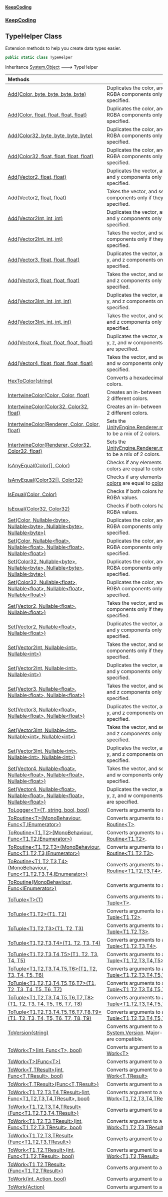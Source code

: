 #### [KeepCoding](index.md 'index')
### [KeepCoding](KeepCoding.md 'KeepCoding')
## TypeHelper Class
Extension methods to help you create data types easier.  
```csharp
public static class TypeHelper
```

Inheritance [System.Object](https://docs.microsoft.com/en-us/dotnet/api/System.Object 'System.Object') &#129106; TypeHelper  

| Methods | |
| :--- | :--- |
| [Add(Color, byte, byte, byte, byte)](TypeHelper.Add.TM0V2.i603FiH0EJj6MjiQ.md 'KeepCoding.TypeHelper.Add(Color, byte, byte, byte, byte)') | Duplicates the color, and adds the RGBA components only if they are specified.<br/> |
| [Add(Color, float, float, float, float)](TypeHelper.Add.PiZ19Q07toZi09TDfoLvRg.md 'KeepCoding.TypeHelper.Add(Color, float, float, float, float)') | Duplicates the color, and adds the RGBA components only if they are specified.<br/> |
| [Add(Color32, byte, byte, byte, byte)](TypeHelper.Add.P6Up9sy93cqI1dIJGEqerw.md 'KeepCoding.TypeHelper.Add(Color32, byte, byte, byte, byte)') | Duplicates the color, and adds the RGBA components only if they are specified.<br/> |
| [Add(Color32, float, float, float, float)](TypeHelper.Add.VSSbGyoNmyYc3c7Z5yZ37g.md 'KeepCoding.TypeHelper.Add(Color32, float, float, float, float)') | Duplicates the color, and adds the RGBA components only if they are specified.<br/> |
| [Add(Vector2, float, float)](TypeHelper.Add.8A.lMMrfMiVjwI.P55G.kg.md 'KeepCoding.TypeHelper.Add(Vector2, float, float)') | Duplicates the vector, and sets the x and y components only if they are specified.<br/> |
| [Add(Vector2, float, float)](TypeHelper.Add.8A.lMMrfMiVjwI.P55G.kg.md 'KeepCoding.TypeHelper.Add(Vector2, float, float)') | Takes the vector, and sets the x and y components only if they are specified.<br/> |
| [Add(Vector2Int, int, int)](TypeHelper.Add.ztOsilNJNT1dpr6ZvuwPFQ.md 'KeepCoding.TypeHelper.Add(Vector2Int, int, int)') | Duplicates the vector, and sets the x and y components only if they are specified.<br/> |
| [Add(Vector2Int, int, int)](TypeHelper.Add.ztOsilNJNT1dpr6ZvuwPFQ.md 'KeepCoding.TypeHelper.Add(Vector2Int, int, int)') | Takes the vector, and sets the x and y components only if they are specified.<br/> |
| [Add(Vector3, float, float, float)](TypeHelper.Add.XTLlzU0nnwOVgeCC.GFJfw.md 'KeepCoding.TypeHelper.Add(Vector3, float, float, float)') | Duplicates the vector, and sets the x, y, and z components only if they are specified.<br/> |
| [Add(Vector3, float, float, float)](TypeHelper.Add.XTLlzU0nnwOVgeCC.GFJfw.md 'KeepCoding.TypeHelper.Add(Vector3, float, float, float)') | Takes the vector, and sets the x, y, and z components only if they are specified.<br/> |
| [Add(Vector3Int, int, int, int)](TypeHelper.Add.m8fEjTbRJ32IvmWtoqSMBw.md 'KeepCoding.TypeHelper.Add(Vector3Int, int, int, int)') | Duplicates the vector, and sets the x, y, and z components only if they are specified.<br/> |
| [Add(Vector3Int, int, int, int)](TypeHelper.Add.m8fEjTbRJ32IvmWtoqSMBw.md 'KeepCoding.TypeHelper.Add(Vector3Int, int, int, int)') | Takes the vector, and sets the x, y, and z components only if they are specified.<br/> |
| [Add(Vector4, float, float, float, float)](TypeHelper.Add.BAd630En2FTLKViHv7TPWQ.md 'KeepCoding.TypeHelper.Add(Vector4, float, float, float, float)') | Duplicates the vector, and sets the x, y, z, and w components only if they are specified.<br/> |
| [Add(Vector4, float, float, float, float)](TypeHelper.Add.BAd630En2FTLKViHv7TPWQ.md 'KeepCoding.TypeHelper.Add(Vector4, float, float, float, float)') | Takes the vector, and sets the x, y, z, and w components only if they are specified.<br/> |
| [HexToColor(string)](TypeHelper.HexToColor.Tmo+MD2qKG02zXDO6PGGIQ.md 'KeepCoding.TypeHelper.HexToColor(string)') | Converts a hexadecimal string into colors.<br/> |
| [IntertwineColor(Color, Color, float)](TypeHelper.IntertwineColor.IjZQKhUZNJ6phB4.6wZPnw.md 'KeepCoding.TypeHelper.IntertwineColor(Color, Color, float)') | Creates an in-between color between 2 different colors.<br/> |
| [IntertwineColor(Color32, Color32, float)](TypeHelper.IntertwineColor.0bFaDJYlhcWbOv8.PXUW9Q.md 'KeepCoding.TypeHelper.IntertwineColor(Color32, Color32, float)') | Creates an in-between color between 2 different colors.<br/> |
| [IntertwineColor(Renderer, Color, Color, float)](TypeHelper.IntertwineColor.Wsco2A8QXwKd2RmDt2gqyA.md 'KeepCoding.TypeHelper.IntertwineColor(Renderer, Color, Color, float)') | Sets the [UnityEngine.Renderer.material](https://docs.microsoft.com/en-us/dotnet/api/UnityEngine.Renderer.material 'UnityEngine.Renderer.material')'s color to be a mix of 2 colors.<br/> |
| [IntertwineColor(Renderer, Color32, Color32, float)](TypeHelper.IntertwineColor.OfElnxK2I79GAQYBRpYuvg.md 'KeepCoding.TypeHelper.IntertwineColor(Renderer, Color32, Color32, float)') | Sets the [UnityEngine.Renderer.material](https://docs.microsoft.com/en-us/dotnet/api/UnityEngine.Renderer.material 'UnityEngine.Renderer.material')'s color to be a mix of 2 colors.<br/> |
| [IsAnyEqual(Color[], Color)](TypeHelper.IsAnyEqual.o1+9GdY8.Kbaz97gQdqHUw.md 'KeepCoding.TypeHelper.IsAnyEqual(Color[], Color)') | Checks if any elements in the array [colors](TypeHelper.IsAnyEqual.o1+9GdY8.Kbaz97gQdqHUw.md#KeepCoding.TypeHelper.IsAnyEqual(Color...Color).colors 'KeepCoding.TypeHelper.IsAnyEqual(Color[], Color).colors') are equal to [color](TypeHelper.IsAnyEqual.o1+9GdY8.Kbaz97gQdqHUw.md#KeepCoding.TypeHelper.IsAnyEqual(Color...Color).color 'KeepCoding.TypeHelper.IsAnyEqual(Color[], Color).color').<br/> |
| [IsAnyEqual(Color32[], Color32)](TypeHelper.IsAnyEqual.HpWpue4tsfkfQmhlehJgTA.md 'KeepCoding.TypeHelper.IsAnyEqual(Color32[], Color32)') | Checks if any elements in the array [colors](TypeHelper.IsAnyEqual.HpWpue4tsfkfQmhlehJgTA.md#KeepCoding.TypeHelper.IsAnyEqual(Color32...Color32).colors 'KeepCoding.TypeHelper.IsAnyEqual(Color32[], Color32).colors') are equal to [color](TypeHelper.IsAnyEqual.HpWpue4tsfkfQmhlehJgTA.md#KeepCoding.TypeHelper.IsAnyEqual(Color32...Color32).color 'KeepCoding.TypeHelper.IsAnyEqual(Color32[], Color32).color').<br/> |
| [IsEqual(Color, Color)](TypeHelper.IsEqual.rKODDH2AgI1lerb2HEH97A.md 'KeepCoding.TypeHelper.IsEqual(Color, Color)') | Checks if both colors have the same RGBA values.<br/> |
| [IsEqual(Color32, Color32)](TypeHelper.IsEqual.yKhejWhnHb7163+iDx6yuQ.md 'KeepCoding.TypeHelper.IsEqual(Color32, Color32)') | Checks if both colors have the same RGBA values.<br/> |
| [Set(Color, Nullable&lt;byte&gt;, Nullable&lt;byte&gt;, Nullable&lt;byte&gt;, Nullable&lt;byte&gt;)](TypeHelper.Set.cl7aaDK8vPqnnOmjJEQ.HQ.md 'KeepCoding.TypeHelper.Set(Color, System.Nullable&lt;byte&gt;, System.Nullable&lt;byte&gt;, System.Nullable&lt;byte&gt;, System.Nullable&lt;byte&gt;)') | Duplicates the color, and sets the RGBA components only if they are specified.<br/> |
| [Set(Color, Nullable&lt;float&gt;, Nullable&lt;float&gt;, Nullable&lt;float&gt;, Nullable&lt;float&gt;)](TypeHelper.Set.ebA0qdmySOGmb2h8Gh4Zsg.md 'KeepCoding.TypeHelper.Set(Color, System.Nullable&lt;float&gt;, System.Nullable&lt;float&gt;, System.Nullable&lt;float&gt;, System.Nullable&lt;float&gt;)') | Duplicates the color, and sets the RGBA components only if they are specified.<br/> |
| [Set(Color32, Nullable&lt;byte&gt;, Nullable&lt;byte&gt;, Nullable&lt;byte&gt;, Nullable&lt;byte&gt;)](TypeHelper.Set.2GIhgu1MSU4IyhMn4a9y7A.md 'KeepCoding.TypeHelper.Set(Color32, System.Nullable&lt;byte&gt;, System.Nullable&lt;byte&gt;, System.Nullable&lt;byte&gt;, System.Nullable&lt;byte&gt;)') | Duplicates the color, and sets the RGBA components only if they are specified.<br/> |
| [Set(Color32, Nullable&lt;float&gt;, Nullable&lt;float&gt;, Nullable&lt;float&gt;, Nullable&lt;float&gt;)](TypeHelper.Set.548qTJW7QMnzvbd7R4pg2g.md 'KeepCoding.TypeHelper.Set(Color32, System.Nullable&lt;float&gt;, System.Nullable&lt;float&gt;, System.Nullable&lt;float&gt;, System.Nullable&lt;float&gt;)') | Duplicates the color, and sets the RGBA components only if they are specified.<br/> |
| [Set(Vector2, Nullable&lt;float&gt;, Nullable&lt;float&gt;)](TypeHelper.Set.S2ybnxoJr.kJC5JRs287Tg.md 'KeepCoding.TypeHelper.Set(Vector2, System.Nullable&lt;float&gt;, System.Nullable&lt;float&gt;)') | Takes the vector, and sets the x and y components only if they are specified.<br/> |
| [Set(Vector2, Nullable&lt;float&gt;, Nullable&lt;float&gt;)](TypeHelper.Set.S2ybnxoJr.kJC5JRs287Tg.md 'KeepCoding.TypeHelper.Set(Vector2, System.Nullable&lt;float&gt;, System.Nullable&lt;float&gt;)') | Duplicates the vector, and sets the x and y components only if they are specified.<br/> |
| [Set(Vector2Int, Nullable&lt;int&gt;, Nullable&lt;int&gt;)](TypeHelper.Set.rUcLQ3SUUCPkOfy1Hoo4MA.md 'KeepCoding.TypeHelper.Set(Vector2Int, System.Nullable&lt;int&gt;, System.Nullable&lt;int&gt;)') | Takes the vector, and sets the x and y components only if they are specified.<br/> |
| [Set(Vector2Int, Nullable&lt;int&gt;, Nullable&lt;int&gt;)](TypeHelper.Set.rUcLQ3SUUCPkOfy1Hoo4MA.md 'KeepCoding.TypeHelper.Set(Vector2Int, System.Nullable&lt;int&gt;, System.Nullable&lt;int&gt;)') | Duplicates the vector, and sets the x and y components only if they are specified.<br/> |
| [Set(Vector3, Nullable&lt;float&gt;, Nullable&lt;float&gt;, Nullable&lt;float&gt;)](TypeHelper.Set.r+pDPZfUNYdb6.3tqDT5yA.md 'KeepCoding.TypeHelper.Set(Vector3, System.Nullable&lt;float&gt;, System.Nullable&lt;float&gt;, System.Nullable&lt;float&gt;)') | Takes the vector, and sets the x, y, and z components only if they are specified.<br/> |
| [Set(Vector3, Nullable&lt;float&gt;, Nullable&lt;float&gt;, Nullable&lt;float&gt;)](TypeHelper.Set.r+pDPZfUNYdb6.3tqDT5yA.md 'KeepCoding.TypeHelper.Set(Vector3, System.Nullable&lt;float&gt;, System.Nullable&lt;float&gt;, System.Nullable&lt;float&gt;)') | Duplicates the vector, and sets the x, y, and z components only if they are specified.<br/> |
| [Set(Vector3Int, Nullable&lt;int&gt;, Nullable&lt;int&gt;, Nullable&lt;int&gt;)](TypeHelper.Set.fAJQ24WyZB1GCII+qM9MGQ.md 'KeepCoding.TypeHelper.Set(Vector3Int, System.Nullable&lt;int&gt;, System.Nullable&lt;int&gt;, System.Nullable&lt;int&gt;)') | Takes the vector, and sets the x, y, and z components only if they are specified.<br/> |
| [Set(Vector3Int, Nullable&lt;int&gt;, Nullable&lt;int&gt;, Nullable&lt;int&gt;)](TypeHelper.Set.fAJQ24WyZB1GCII+qM9MGQ.md 'KeepCoding.TypeHelper.Set(Vector3Int, System.Nullable&lt;int&gt;, System.Nullable&lt;int&gt;, System.Nullable&lt;int&gt;)') | Duplicates the vector, and sets the x, y, and z components only if they are specified.<br/> |
| [Set(Vector4, Nullable&lt;float&gt;, Nullable&lt;float&gt;, Nullable&lt;float&gt;, Nullable&lt;float&gt;)](TypeHelper.Set.TC7.yL.ZqptkKLW97enuiA.md 'KeepCoding.TypeHelper.Set(Vector4, System.Nullable&lt;float&gt;, System.Nullable&lt;float&gt;, System.Nullable&lt;float&gt;, System.Nullable&lt;float&gt;)') | Takes the vector, and sets the x, y, z, and w components only if they are specified.<br/> |
| [Set(Vector4, Nullable&lt;float&gt;, Nullable&lt;float&gt;, Nullable&lt;float&gt;, Nullable&lt;float&gt;)](TypeHelper.Set.TC7.yL.ZqptkKLW97enuiA.md 'KeepCoding.TypeHelper.Set(Vector4, System.Nullable&lt;float&gt;, System.Nullable&lt;float&gt;, System.Nullable&lt;float&gt;, System.Nullable&lt;float&gt;)') | Duplicates the vector, and sets the x, y, z, and w components only if they are specified.<br/> |
| [ToLogger&lt;T&gt;(T, string, bool, bool)](TypeHelper.ToLogger.i3PUkdWm4YtN+OKX+LHmSw.md 'KeepCoding.TypeHelper.ToLogger&lt;T&gt;(T, string, bool, bool)') | Converts arguments to a new [Logger](Logger.md 'KeepCoding.Logger').<br/> |
| [ToRoutine&lt;T&gt;(MonoBehaviour, Func&lt;T,IEnumerator&gt;)](TypeHelper.ToRoutine.1mWaVVqQ0u4dnNjO.z0mJw.md 'KeepCoding.TypeHelper.ToRoutine&lt;T&gt;(MonoBehaviour, System.Func&lt;T,System.Collections.IEnumerator&gt;)') | Converts arguments to a new [Routine&lt;T&gt;](Routine.T..md 'KeepCoding.Routine&lt;T&gt;').<br/> |
| [ToRoutine&lt;T1,T2&gt;(MonoBehaviour, Func&lt;T1,T2,IEnumerator&gt;)](TypeHelper.ToRoutine.uiMA2Jngo634Nfa1KgQJgQ.md 'KeepCoding.TypeHelper.ToRoutine&lt;T1,T2&gt;(MonoBehaviour, System.Func&lt;T1,T2,System.Collections.IEnumerator&gt;)') | Converts arguments to a new [Routine&lt;T1,T2&gt;](Routine.T1.T2..md 'KeepCoding.Routine&lt;T1,T2&gt;').<br/> |
| [ToRoutine&lt;T1,T2,T3&gt;(MonoBehaviour, Func&lt;T1,T2,T3,IEnumerator&gt;)](TypeHelper.ToRoutine.4OWxcg.LqFfUedv8XVeRZQ.md 'KeepCoding.TypeHelper.ToRoutine&lt;T1,T2,T3&gt;(MonoBehaviour, System.Func&lt;T1,T2,T3,System.Collections.IEnumerator&gt;)') | Converts arguments to a new [Routine&lt;T1,T2,T3&gt;](Routine.T1.T2.T3..md 'KeepCoding.Routine&lt;T1,T2,T3&gt;').<br/> |
| [ToRoutine&lt;T1,T2,T3,T4&gt;(MonoBehaviour, Func&lt;T1,T2,T3,T4,IEnumerator&gt;)](TypeHelper.ToRoutine.WDd5jPuSdC3y9rIE.nUjQw.md 'KeepCoding.TypeHelper.ToRoutine&lt;T1,T2,T3,T4&gt;(MonoBehaviour, System.Func&lt;T1,T2,T3,T4,System.Collections.IEnumerator&gt;)') | Converts arguments to a new [Routine&lt;T1,T2,T3,T4&gt;](Routine.T1.T2.T3.T4..md 'KeepCoding.Routine&lt;T1,T2,T3,T4&gt;').<br/> |
| [ToRoutine(MonoBehaviour, Func&lt;IEnumerator&gt;)](TypeHelper.ToRoutine.Rap5qp5L6PoPBkHn.RtHpg.md 'KeepCoding.TypeHelper.ToRoutine(MonoBehaviour, System.Func&lt;System.Collections.IEnumerator&gt;)') | Converts arguments to a new [Routine](Routine.md 'KeepCoding.Routine').<br/> |
| [ToTuple&lt;T&gt;(T)](TypeHelper.ToTuple.b.9Jk9y2Pyp1NvRLMR+5Yw.md 'KeepCoding.TypeHelper.ToTuple&lt;T&gt;(T)') | Converts arguments to a new [Tuple&lt;T&gt;](Tuple.T..md 'KeepCoding.Tuple&lt;T&gt;').<br/> |
| [ToTuple&lt;T1,T2&gt;(T1, T2)](TypeHelper.ToTuple.LI2EmOv9CB.9ftgGskWBBQ.md 'KeepCoding.TypeHelper.ToTuple&lt;T1,T2&gt;(T1, T2)') | Converts arguments to a new [Tuple&lt;T1,T2&gt;](Tuple.T1.T2..md 'KeepCoding.Tuple&lt;T1,T2&gt;').<br/> |
| [ToTuple&lt;T1,T2,T3&gt;(T1, T2, T3)](TypeHelper.ToTuple.UTM6P8SvKrr69sYDITuYig.md 'KeepCoding.TypeHelper.ToTuple&lt;T1,T2,T3&gt;(T1, T2, T3)') | Converts arguments to a new [Tuple&lt;T1,T2,T3&gt;](Tuple.T1.T2.T3..md 'KeepCoding.Tuple&lt;T1,T2,T3&gt;').<br/> |
| [ToTuple&lt;T1,T2,T3,T4&gt;(T1, T2, T3, T4)](TypeHelper.ToTuple.W4JHmCUUSJSuVXDUMydnFg.md 'KeepCoding.TypeHelper.ToTuple&lt;T1,T2,T3,T4&gt;(T1, T2, T3, T4)') | Converts arguments to a new [Tuple&lt;T1,T2,T3,T4&gt;](Tuple.T1.T2.T3.T4..md 'KeepCoding.Tuple&lt;T1,T2,T3,T4&gt;').<br/> |
| [ToTuple&lt;T1,T2,T3,T4,T5&gt;(T1, T2, T3, T4, T5)](TypeHelper.ToTuple.lqlodPorZQC2h0y6vAgqOQ.md 'KeepCoding.TypeHelper.ToTuple&lt;T1,T2,T3,T4,T5&gt;(T1, T2, T3, T4, T5)') | Converts arguments to a new [Tuple&lt;T1,T2,T3,T4,T5&gt;](Tuple.T1.T2.T3.T4.T5..md 'KeepCoding.Tuple&lt;T1,T2,T3,T4,T5&gt;').<br/> |
| [ToTuple&lt;T1,T2,T3,T4,T5,T6&gt;(T1, T2, T3, T4, T5, T6)](TypeHelper.ToTuple.J7YXgwYQv7.sW6NSeuXBLw.md 'KeepCoding.TypeHelper.ToTuple&lt;T1,T2,T3,T4,T5,T6&gt;(T1, T2, T3, T4, T5, T6)') | Converts arguments to a new [Tuple&lt;T1,T2,T3,T4,T5,T6&gt;](Tuple.T1.T2.T3.T4.T5.T6..md 'KeepCoding.Tuple&lt;T1,T2,T3,T4,T5,T6&gt;').<br/> |
| [ToTuple&lt;T1,T2,T3,T4,T5,T6,T7&gt;(T1, T2, T3, T4, T5, T6, T7)](TypeHelper.ToTuple.XMwMOL7ZN5rM6aExj5Y9vg.md 'KeepCoding.TypeHelper.ToTuple&lt;T1,T2,T3,T4,T5,T6,T7&gt;(T1, T2, T3, T4, T5, T6, T7)') | Converts arguments to a new [Tuple&lt;T1,T2,T3,T4,T5,T6,T7&gt;](Tuple.T1.T2.T3.T4.T5.T6.T7..md 'KeepCoding.Tuple&lt;T1,T2,T3,T4,T5,T6,T7&gt;').<br/> |
| [ToTuple&lt;T1,T2,T3,T4,T5,T6,T7,T8&gt;(T1, T2, T3, T4, T5, T6, T7, T8)](TypeHelper.ToTuple.+JKI7AyYA.diJNUXF3IXtw.md 'KeepCoding.TypeHelper.ToTuple&lt;T1,T2,T3,T4,T5,T6,T7,T8&gt;(T1, T2, T3, T4, T5, T6, T7, T8)') | Converts arguments to a new [Tuple&lt;T1,T2,T3,T4,T5,T6,T7,T8&gt;](Tuple.T1.T2.T3.T4.T5.T6.T7.T8..md 'KeepCoding.Tuple&lt;T1,T2,T3,T4,T5,T6,T7,T8&gt;').<br/> |
| [ToTuple&lt;T1,T2,T3,T4,T5,T6,T7,T8,T9&gt;(T1, T2, T3, T4, T5, T6, T7, T8, T9)](TypeHelper.ToTuple.oaHnxwxZVR55qJiZy21A+Q.md 'KeepCoding.TypeHelper.ToTuple&lt;T1,T2,T3,T4,T5,T6,T7,T8,T9&gt;(T1, T2, T3, T4, T5, T6, T7, T8, T9)') | Converts arguments to a new [Tuple&lt;T1,T2,T3,T4,T5,T6,T7,T8,T9&gt;](Tuple.T1.T2.T3.T4.T5.T6.T7.T8.T9..md 'KeepCoding.Tuple&lt;T1,T2,T3,T4,T5,T6,T7,T8,T9&gt;').<br/> |
| [ToVersion(string)](TypeHelper.ToVersion.PxbPWKC71cxB6lFNHu5umA.md 'KeepCoding.TypeHelper.ToVersion(string)') | Converts argument to a new [System.Version](https://docs.microsoft.com/en-us/dotnet/api/System.Version 'System.Version'). Major-only versions are compatible.<br/> |
| [ToWork&lt;T&gt;(int, Func&lt;T&gt;, bool)](TypeHelper.ToWork.y8B3sAJMw2jTDZoyxJ3JBg.md 'KeepCoding.TypeHelper.ToWork&lt;T&gt;(int, System.Func&lt;T&gt;, bool)') | Converts argument to a new [Work&lt;T&gt;](Work.T..md 'KeepCoding.Work&lt;T&gt;') |
| [ToWork&lt;T&gt;(Func&lt;T&gt;)](TypeHelper.ToWork.bd.qMU5RilhKYmZIGzGcGA.md 'KeepCoding.TypeHelper.ToWork&lt;T&gt;(System.Func&lt;T&gt;)') | Converts argument to a new [Work](Work.md 'KeepCoding.Work') |
| [ToWork&lt;T,TResult&gt;(int, Func&lt;T,TResult&gt;, bool)](TypeHelper.ToWork.GeAiTrAotPS42Siby26b0Q.md 'KeepCoding.TypeHelper.ToWork&lt;T,TResult&gt;(int, System.Func&lt;T,TResult&gt;, bool)') | Converts argument to a new [Work&lt;T,TResult&gt;](Work.T.TResult..md 'KeepCoding.Work&lt;T,TResult&gt;') |
| [ToWork&lt;T,TResult&gt;(Func&lt;T,TResult&gt;)](TypeHelper.ToWork.N79YyyjQn3kMfXcqIwUuhg.md 'KeepCoding.TypeHelper.ToWork&lt;T,TResult&gt;(System.Func&lt;T,TResult&gt;)') | Converts argument to a new [Work](Work.md 'KeepCoding.Work') |
| [ToWork&lt;T1,T2,T3,T4,TResult&gt;(int, Func&lt;T1,T2,T3,T4,TResult&gt;, bool)](TypeHelper.ToWork.DK79FPlG03yuSew0dzci3g.md 'KeepCoding.TypeHelper.ToWork&lt;T1,T2,T3,T4,TResult&gt;(int, System.Func&lt;T1,T2,T3,T4,TResult&gt;, bool)') | Converts argument to a new [Work&lt;T1,T2,T3,T4,TResult&gt;](Work.T1.T2.T3.T4.TResult..md 'KeepCoding.Work&lt;T1,T2,T3,T4,TResult&gt;') |
| [ToWork&lt;T1,T2,T3,T4,TResult&gt;(Func&lt;T1,T2,T3,T4,TResult&gt;)](TypeHelper.ToWork.RjKCIAnOwj5LoSK6gcyBdQ.md 'KeepCoding.TypeHelper.ToWork&lt;T1,T2,T3,T4,TResult&gt;(System.Func&lt;T1,T2,T3,T4,TResult&gt;)') | Converts argument to a new [Work](Work.md 'KeepCoding.Work') |
| [ToWork&lt;T1,T2,T3,TResult&gt;(int, Func&lt;T1,T2,T3,TResult&gt;, bool)](TypeHelper.ToWork.dY8jWk3Lp4ZvEvWNcolIYA.md 'KeepCoding.TypeHelper.ToWork&lt;T1,T2,T3,TResult&gt;(int, System.Func&lt;T1,T2,T3,TResult&gt;, bool)') | Converts argument to a new [Work&lt;T1,T2,T3,TResult&gt;](Work.T1.T2.T3.TResult..md 'KeepCoding.Work&lt;T1,T2,T3,TResult&gt;') |
| [ToWork&lt;T1,T2,T3,TResult&gt;(Func&lt;T1,T2,T3,TResult&gt;)](TypeHelper.ToWork.6pf78X7nvcYpZAlmb6kB8Q.md 'KeepCoding.TypeHelper.ToWork&lt;T1,T2,T3,TResult&gt;(System.Func&lt;T1,T2,T3,TResult&gt;)') | Converts argument to a new [Work](Work.md 'KeepCoding.Work') |
| [ToWork&lt;T1,T2,TResult&gt;(int, Func&lt;T1,T2,TResult&gt;, bool)](TypeHelper.ToWork.t..sjOrvRU+P4emav.VgcA.md 'KeepCoding.TypeHelper.ToWork&lt;T1,T2,TResult&gt;(int, System.Func&lt;T1,T2,TResult&gt;, bool)') | Converts argument to a new [Work&lt;T1,T2,TResult&gt;](Work.T1.T2.TResult..md 'KeepCoding.Work&lt;T1,T2,TResult&gt;') |
| [ToWork&lt;T1,T2,TResult&gt;(Func&lt;T1,T2,TResult&gt;)](TypeHelper.ToWork.GAtvXmzD79tJnO0hmDHzxg.md 'KeepCoding.TypeHelper.ToWork&lt;T1,T2,TResult&gt;(System.Func&lt;T1,T2,TResult&gt;)') | Converts argument to a new [Work](Work.md 'KeepCoding.Work') |
| [ToWork(int, Action, bool)](TypeHelper.ToWork.yjr3se1ImBlVvSUl74RLpA.md 'KeepCoding.TypeHelper.ToWork(int, System.Action, bool)') | Converts argument to a new [Work](Work.md 'KeepCoding.Work') |
| [ToWork(Action)](TypeHelper.ToWork.5oGa4qbIAexvpIWanJ1RwA.md 'KeepCoding.TypeHelper.ToWork(System.Action)') | Converts argument to a new [Work](Work.md 'KeepCoding.Work') |
